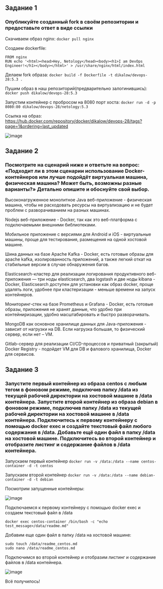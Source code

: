 ## Задание 1
### Опубликуйте созданный fork в своём репозитории и предоставьте ответ в виде ссылки
Скачиваем образ nginx:
```docker pull nginx```

Создаем dockerfile:

```
FROM nginx
RUN echo '<html><head>Hey, Netology</head><body><h1>I am DevOps Engineer!</h1></body></html>' > /usr/share/nginx/html/index.html
```
Делаем fork образа: ```docker build -f Dockerfile -t dikalow/devops-28:5.3 .```

Пушим образ в наш репозиторий(предварительно залогинившись): ```docker push dikalow/devops-28:5.3```

Запустим контейнер с пробросом на 8080 порт хоста: ```docker run -d -p 8080:80 dikalow/devops-28/netology:5.3```

Ссылка на образ: https://hub.docker.com/repository/docker/dikalow/devops-28/tags?page=1&ordering=last_updated

![image](https://github.com/dikalov/devops-28/assets/126553776/4c743e33-e167-4654-9e60-4329ba8ab9c0)

## Задание 2
### Посмотрите на сценарий ниже и ответьте на вопрос: «Подходит ли в этом сценарии использование Docker-контейнеров или лучше подойдёт виртуальная машина, физическая машина? Может быть, возможны разные варианты?» Детально опишите и обоснуйте свой выбор.

Высоконагруженное монолитное Java веб-приложение - физическая машина, чтобы не расходовать ресурсы на виртуализацию и не будет проблем с разворачиванием на разных машинах.

Nodejs веб-приложение - Docker, так как это веб-платформа с подключаемыми внешними библиотеками.

Мобильное приложение c версиями для Android и iOS - виртуальные машины, проще для тестирования, размещения на одной хостовой машине.

Шина данных на базе Apache Kafka - Docker, есть готовые образы для apache kafka, изолированность приложений, а также легкий откат на стабильные версии в случае обнаружения багов.

Elasticsearch-кластер для реализации логирования продуктивного веб-приложения — три ноды elasticsearch, два logstash и две ноды kibana - Docker, Elasticsearch доступен для установки как образ docker, проще удалять логи, удобнее при кластеризации - меньше времени на запуск контейнеров.

Мониторинг-стек на базе Prometheus и Grafana - Docker, есть готовые образы, приложения не хранят данные, что удобно при контейниризации, удобно масштабировать и быстро разворачивать.

MongoDB как основное хранилище данных для Java-приложения - зависит от нагрузки на DB. Если нагрузка большая, то физический сервер, если нет – VM.

Gitlab-сервер для реализации CI/CD-процессов и приватный (закрытый) Docker Registry - подойдет VM для DB и фалового хранилища, Docker для сервисов.

## Задание 3
### Запустите первый контейнер из образа centos c любым тегом в фоновом режиме, подключив папку /data из текущей рабочей директории на хостовой машине в /data контейнера. Запустите второй контейнер из образа debian в фоновом режиме, подключив папку /data из текущей рабочей директории на хостовой машине в /data контейнера. Подключитесь к первому контейнеру с помощью docker exec и создайте текстовый файл любого содержания в /data. Добавьте ещё один файл в папку /data на хостовой машине. Подключитесь во второй контейнер и отобразите листинг и содержание файлов в /data контейнера.

Запускаем первый контейнер ```docker run -v /data:/data --name centos-container -d -t centos```

Запускаем второй контейнер ```docker run -v /data:/data --name debian-container -d -t debian```

Посмотрим запущенные контейнеры:

![image](https://github.com/dikalov/devops-28/assets/126553776/cf9faf50-5732-4aae-b24a-49bc20ad9da1)

Подключаемся к первому контейнеру с помощью docker exec и создаем текстовый файл в /data

```docker exec centos-container /bin/bash -c "echo test_message>/data/readme.md"```

Добавим еще один файл в папку /data на хостовой машине:

``` 
sudo touch /data/readme_centos.md
sudo nano /data/readme_centos.md
```
Подключимся во второй контейнер и отобразим листинг и содержание файлов в /data контейнера.

![image](https://github.com/dikalov/devops-28/assets/126553776/fdd99a0a-32d2-4569-be39-e23ac510f664)

Всё получилось!
